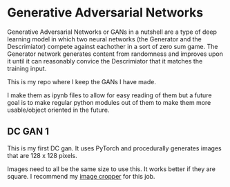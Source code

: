 # Generative Adversarial Networks #

Generative Adversarial Networks or GANs in a nutshell are a type of deep learning model in which two neural networks (the Generator and the Descrimiator) compete against eachother in a sort of zero sum game. The Generator network generates content from randomness and improves upon it until it can reasonably convice the Descrimiator that it matches the training input.

This is my repo where I keep the GANs I have made.

I make them as ipynb files to allow for easy reading of them but a future goal is to make regular python modules out of them to make them more usable/object oriented in the future.

## DC GAN 1 ##

This is my first DC gan. It uses PyTorch and procedurally generates images that are 128 x 128 pixels. 

Images need to all be the same size to use this. It works better if they are square. I recommend my [image cropper](https://github.com/pointandclickinterface/image-processing/tree/main/Google%20Drive%20Image%20Cropper) for this job.
